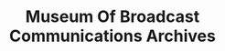 ---
layout: repo
title: "Museum Of Broadcast Communications Archives"
id: 15772
permalink: repos/15772/
---
